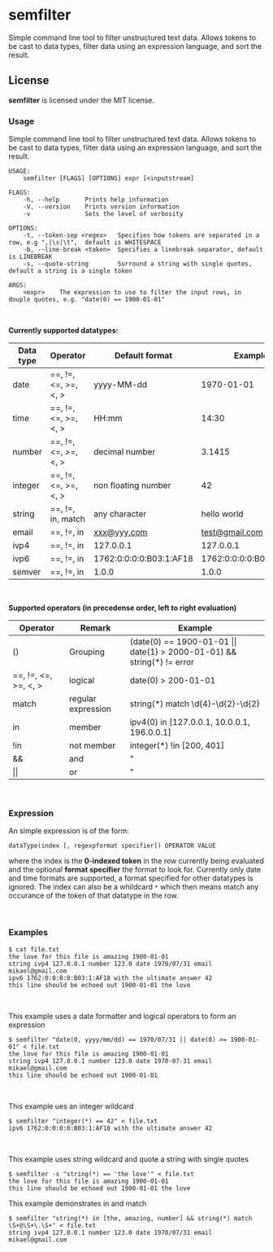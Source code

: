 semfilter
================
Simple command line tool to filter unstructured text data. Allows tokens to be cast to data types, filter data using an expression language, and sort the result.

## License
**semfilter** is licensed under the MIT license.

### Usage
Simple command line tool to filter unstructured text data. Allows tokens to be cast to data types, filter data using an expression language, and sort the result.

    USAGE:
        semfilter [FLAGS] [OPTIONS] expr [<inputstream]

    FLAGS:
        -h, --help       Prints help information
        -V, --version    Prints version information
        -v               Sets the level of verbosity

    OPTIONS:
        -t, --token-sep <regex>   Specifies how tokens are separated in a row, e.g ",|\s|\t",  default is WHITESPACE        
        -b, --line-break <token>  Specifies a linebreak separator, default is LINEBREAK
        -s, --quote-string        Surround a string with single quotes, default a string is a single token

    ARGS:
        <expr>    The expression to use to filter the input rows, in douple quotes, e.g. "date(0) == 1900-01-01"
<br>

**Currently supported datatypes:**

| Data type | Operator              | Default format          | Example                 |
|-----------| ----------------------|-------------------------|-------------------------|
| date      | ==, !=, <=, >=, <, >  | yyyy-MM-dd              | 1970-01-01              |
| time      | ==, !=, <=, >=, <, >  | HH:mm                   | 14:30                   |
| number    | ==, !=, <=, >=, <, >  | decimal number          | 3.1415                  |
| integer   | ==, !=, <=, >=, <, >  | non floating number     | 42                      |
| string    | ==, !=, in, match     | any character           | hello world             |
| email     | ==, !=, in            | xxx@yyy.com             | test@gmail.com          |
| ivp4      | ==, !=, in            | 127.0.0.1               | 127.0.0.1               |
| ivp6      | ==, !=, in            | 1762:0:0:0:0:B03:1:AF18 | 1762:0:0:0:0:B03:1:AF18 |
| semver    | ==, !=, in            | 1.0.0                   | 1.0.0                   |


<br>

**Supported operators (in precedense order, left to right evaluation)**

| Operator              | Remark             | Example                                                                 |
|-----------------------|--------------------|-------------------------------------------------------------------------|
| ()                    | Grouping           | (date(0) == 1900-01-01 \|\| date(1) > 2000-01-01) && string(*) != error |
| ==, !=, <=, >=, <, >  | logical            | date(0) > 200-01-01                                                     |
| match                 | regular expression | string(*) match \d{4}-\d{2}-\d{2}                                       |
| in                    | member             | ipv4(0) in [127.0.0.1, 10.0.0.1, 196.0.0.1]                             |
| !in                   | not member         | integer(*) !in [200, 401]                                               |
| &&                    | and                | "                                                                       |
| \|\|                  | or                 | "                                                                       |

<br>


### Expression

An simple expression is of the form:

`dataType(index [, regexpformat specifier]) OPERATOR VALUE`

where the index is the **0-indexed token** in the row currently being evaluated and the optional **format specifier** the format to look for. Currently only date and time formats are supported, a format specified for other datatypes is ignored. The index can also be a whildcard `*` which then means match any occurance of the token of that datatype in the row. 


<br>

### Examples
```
$ cat file.txt
the love for this file is amazing 1900-01-01
string ivp4 127.0.0.1 number 123.0 date 1970/07/31 email mikael@gmail.com
ipv6 1762:0:0:0:0:B03:1:AF18 with the ultimate answer 42
this line should be echoed out 1900-01-01 the love
```

<br>

This example uses a date formatter and logical operators to form an expression
```
$ semfilter "date(0, yyyy/mm/dd) == 1970/07/31 || date(0) >= 1900-01-01" < file.txt
the love for this file is amazing 1900-01-01
string ivp4 127.0.0.1 number 123.0 date 1970-07-31 email mikael@gmail.com
this line should be echoed out 1900-01-01
```
<br>

This example ues an integer wildcard
```
$ semfilter "integer(*) == 42" < file.txt
ipv6 1762:0:0:0:0:B03:1:AF18 with the ultimate answer 42
```
<br>

This example uses string wildcard and quote a string with single quotes
```
$ semfilter -s "string(*) == 'the love'" < file.txt
the love for this file is amazing 1900-01-01
this line should be echoed out 1900-01-01 the love
```

This example demonstrates in and match 
```
$ semfilter "string(*) in [the, amazing, number] && string(*) match \S+@\S+\.\S+" < file.txt
string ivp4 127.0.0.1 number 123.0 date 1970/07/31 email mikael@gmail.com
```
